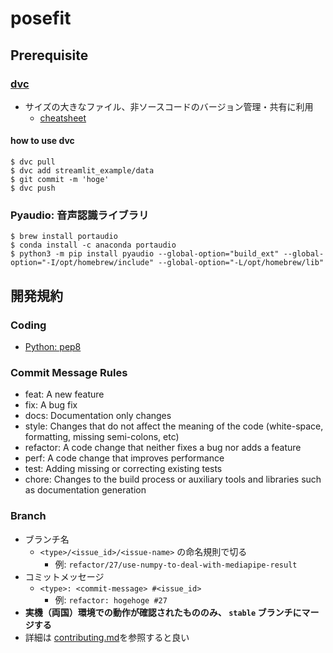 # posefit

## Prerequisite
### [dvc](https://dvc.org/doc/start)
* サイズの大きなファイル、非ソースコードのバージョン管理・共有に利用
  * [cheatsheet](https://www.globalsqa.com/dvc-cheat-sheet/)

#### how to use dvc
```
$ dvc pull
$ dvc add streamlit_example/data
$ git commit -m 'hoge'
$ dvc push
```

### Pyaudio: 音声認識ライブラリ
```
$ brew install portaudio
$ conda install -c anaconda portaudio
$ python3 -m pip install pyaudio --global-option="build_ext" --global-option="-I/opt/homebrew/include" --global-option="-L/opt/homebrew/lib"
```

## 開発規約
### Coding
* [Python: pep8](https://pep8-ja.readthedocs.io/ja/latest/)

### Commit Message Rules
* feat: A new feature
* fix: A bug fix
* docs: Documentation only changes
* style: Changes that do not affect the meaning of the code (white-space, formatting, missing semi-colons, etc)
* refactor: A code change that neither fixes a bug nor adds a feature
* perf: A code change that improves performance
* test: Adding missing or correcting existing tests
* chore: Changes to the build process or auxiliary tools and libraries such as documentation generation

### Branch
* ブランチ名
  * `<type>/<issue_id>/<issue-name>` の命名規則で切る
    * 例: `refactor/27/use-numpy-to-deal-with-mediapipe-result`
* コミットメッセージ
  * `<type>: <commit-message> #<issue_id>`
    * 例: `refactor: hogehoge #27`
* **実機（両国）環境での動作が確認されたもののみ、 `stable` ブランチにマージする**
* 詳細は [contributing.md](/.github/contributing.md)を参照すると良い
